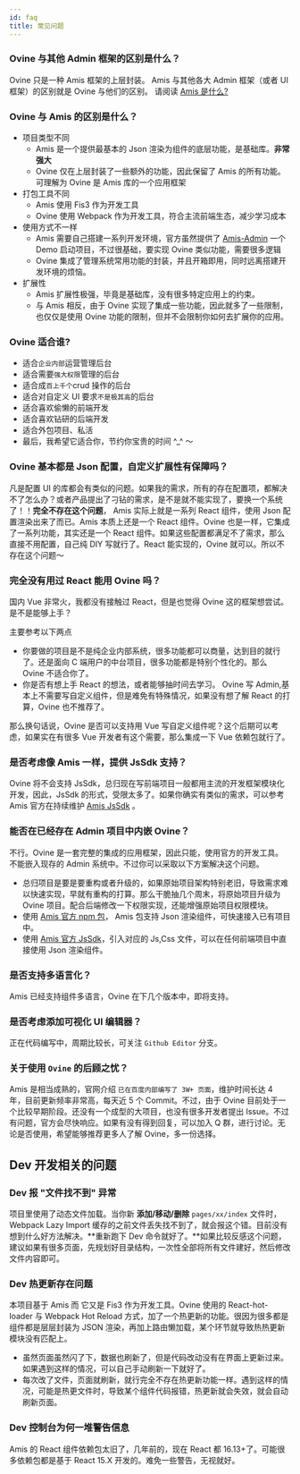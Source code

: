 ```yaml
---
id: faq
title: 常见问题
---
```


### Ovine 与其他 Admin 框架的区别是什么？

Ovine 只是一种 Amis 框架的上层封装。 Amis 与其他各大 Admin 框架（或者 UI 框架）的区别就是 Ovine 与他们的区别。 请阅读 [Amis 是什么?](https://baidu.github.io/amis/docs/intro?page=1)

### Ovine 与 Amis 的区别是什么？

- 项目类型不同
  - Amis 是一个提供最基本的 Json 渲染为组件的底层功能，是基础库。**非常强大**
  - Ovine 仅在上层封装了一些额外的功能，因此保留了 Amis 的所有功能。可理解为 Ovine 是 Amis 库的一个应用框架
- 打包工具不同
  - Amis 使用 Fis3 作为开发工具
  - Ovine 使用 Webpack 作为开发工具，符合主流前端生态，减少学习成本
- 使用方式不一样
  - Amis 需要自己搭建一系列开发环境，官方虽然提供了 [Amis-Admin](https://github.com/fex-team/amis-admin) 一个 Demo 启动项目，不过很基础，要实现 Ovine 类似功能，需要很多逻辑
  - Ovine 集成了管理系统常用功能的封装，并且开箱即用，同时远离搭建开发环境的烦恼。
- 扩展性
  - Amis 扩展性极强，毕竟是基础库，没有很多特定应用上的约束。
  - 与 Amis 相反，由于 Ovine 实现了集成一些功能，因此就多了一些限制，也仅仅是使用 Ovine 功能的限制，但并不会限制你如何去扩展你的应用。

### Ovine 适合谁?

- 适合`企业内部`运营管理后台
- 适合需要`强大权限`管理的后台
- 适合成`百上千个`crud 操作的后台
- 适合对自定义 UI 要求`不是极其高`的后台
- 适合喜欢偷懒的前端开发
- 适合喜欢钻研的后端开发
- 适合外包项目、私活
- 最后，我希望它适合你，节约你宝贵的时间 ^\_^ ～

### Ovine 基本都是 Json 配置，自定义扩展性有保障吗？

凡是配置 UI 的库都会有类似的问题。如果我的需求，所有的存在配置项，都解决不了怎么办？或者产品提出了刁钻的需求，是不是就不能实现了，要换一个系统了！！**完全不存在这个问题**， Amis 实际上就是一系列 React 组件，使用 Json 配置渲染出来了而已。Amis 本质上还是一个 React 组件。Ovine 也是一样，它集成了一系列功能，其实还是一个 React 组件。如果这些配置都满足不了需求，那么直接不用配置，自己纯 DIY 写就行了。React 能实现的，Ovine 就可以。所以不存在这个问题～

### 完全没有用过 React 能用 Ovine 吗？

国内 Vue 非常火，我都没有接触过 React，但是也觉得 Ovine 这的框架想尝试。是不是能够上手？

主要参考以下两点

- 你要做的项目是不是纯企业内部系统，很多功能都可以商量，达到目的就行了。还是面向 C 端用户的中台项目，很多功能都是特别个性化的。那么 Ovine 不适合你了。
- 你是否有想上手 React 的想法，或者能够抽时间去学习。 Ovine 写 Admin,基本上不需要写自定义组件，但是难免有特殊情况，如果没有想了解 React 的打算，Ovine 也不推荐了。

那么换句话说，Ovine 是否可以支持用 Vue 写自定义组件呢？这个后期可以考虑，如果实在有很多 Vue 开发者有这个需要，那么集成一下 Vue 依赖包就行了。

### 是否考虑像 Amis 一样，提供 JsSdk 支持？

Ovine 将不会支持 JsSdk，总归现在写前端项目一般都用主流的开发框架模块化开发，因此，JsSdk 的形式，受限太多了。如果你确实有类似的需求，可以参考 Amis 官方在持续维护 [Amis JsSdk](https://baidu.github.io/amis/docs/getting-started#jssdk) 。

### 能否在已经存在 Admin 项目中内嵌 Ovine？

不行。Ovine 是一套完整的集成的应用框架，因此只能，使用官方的开发工具。不能嵌入现存的 Admin 系统中。不过你可以采取以下方案解决这个问题。

- 总归项目是要是要重构或者升级的，如果原始项目架构特别老旧，导致需求难以快速实现，早就有重构的打算。那么干脆抽几个周末，将原始项目升级为 Ovine 项目。配合后端修改一下权限实现，还能增强原始项目权限模块。
- 使用 [Amis 官方 npm 包](https://baidu.github.io/amis/docs/getting-started)， Amis 包支持 Json 渲染组件，可快速接入已有项目中。
- 使用 [Amis 官方 JsSdk](https://baidu.github.io/amis/docs/getting-started#jssdk)，引入对应的 Js,Css 文件，可以在任何前端项目中直接使用 Json 渲染组件。

### 是否支持多语言化？

Amis 已经支持组件多语言，Ovine 在下几个版本中，即将支持。

### 是否考虑添加可视化 UI 编辑器？

正在代码编写中，周期比较长，可关注 `Github Editor` 分支。

### 关于使用 `Ovine` 的后顾之忧？

Amis 是相当成熟的，官网介绍 `已在百度内部编写了 3W+ 页面`，维护时间长达 4 年，目前更新频率非常高，每天近 5 个 Commit。不过，由于 Ovine 目前处于一个比较早期阶段。还没有一个成型的大项目，也没有很多开发者提出 Issue。不过有问题，官方会尽快响应。如果有没有得到回复，可以加入 Q 群，进行讨论。无论是否使用，希望能够推荐更多人了解 Ovine，多一份选择。

## Dev 开发相关的问题

### Dev 报 "文件找不到" 异常

项目里使用了动态文件加载。当你新 **添加/移动/删除** `pages/xx/index` 文件时，Webpack Lazy Import 缓存的之前文件丢失找不到了，就会报这个错。目前没有想到什么好方法解决。**重新跑下 Dev 命令就好了。**如果比较反感这个问题，建议如果有很多页面，先规划好目录结构，一次性全部将所有文件建好，然后修改文件内容即可。

### Dev 热更新存在问题

本项目基于 Amis 而 它又是 Fis3 作为开发工具。Ovine 使用的 React-hot-loader 与 Webpack Hot Reload 方式，加了一个热更新的功能。很因为很多都是组件都是层层封装为 JSON 渲染，再加上路由懒加载，某个环节就导致热热更新模块没有匹配上。

- 虽然页面虽然闪了下，数据也刷新了，但是代码改动没有在界面上更新过来。如果遇到这样的情况，可以自己手动刷新一下就好了。
- 每次改了文件，页面就刷新，就行完全不存在热更新功能一样。遇到这样的情况，可能是热更文件时，导致某个组件代码报错，热更新就会失效，就会自动刷新页面。

### Dev 控制台为何一堆警告信息

Amis 的 React 组件依赖包太旧了，几年前的，现在 React 都 16.13+了。可能很多依赖包都是基于 React 15.X 开发的。难免一些警告，无视就好。
